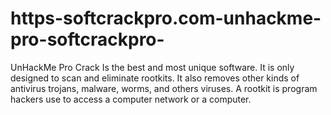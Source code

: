 # https-softcrackpro.com-unhackme-pro-softcrackpro-
UnHackMe Pro Crack Is the best and most unique software. It is only designed to scan and eliminate rootkits. It also removes other kinds of antivirus trojans, malware, worms, and others viruses. A rootkit is program hackers use to access a computer network or a computer. 
